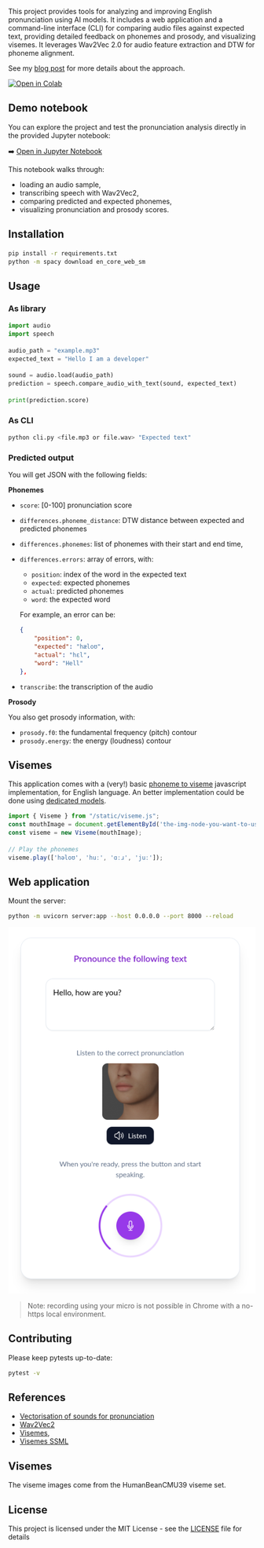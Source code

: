 This project provides tools for analyzing and improving English pronunciation using AI models. It includes a web application and a command-line interface (CLI) for comparing audio files against expected text, providing detailed feedback on phonemes and prosody, and visualizing visemes. It leverages Wav2Vec 2.0 for audio feature extraction and DTW for phoneme alignment.

See my [blog post](https://blog.lepine.pro/en/ai-wav2vec-pronunciation-vectorization/) for more details about the approach.

[![Open in Colab](https://colab.research.google.com/assets/colab-badge.svg)](https://colab.research.google.com/github/Halleck45/OpenPronounce/blob/main/OpenPronounce-demo.ipynb)


## Demo notebook

You can explore the project and test the pronunciation analysis directly in the provided Jupyter notebook:

➡️ [Open in Jupyter Notebook](./OpenPronounce-demo.ipynb)

This notebook walks through:
- loading an audio sample,
- transcribing speech with Wav2Vec2,
- comparing predicted and expected phonemes,
- visualizing pronunciation and prosody scores.

## Installation

```bash
pip install -r requirements.txt
python -m spacy download en_core_web_sm
```

## Usage

### As library

```python
import audio
import speech

audio_path = "example.mp3"
expected_text = "Hello I am a developer"

sound = audio.load(audio_path)
prediction = speech.compare_audio_with_text(sound, expected_text)

print(prediction.score)
```

### As CLI

```bash
python cli.py <file.mp3 or file.wav> "Expected text"
```

### Predicted output

You will get JSON with the following fields:

**Phonemes**

+ `score`: [0-100] pronunciation score
+ `differences.phoneme_distance`: DTW distance between expected and predicted phonemes
+ `differences.phonemes`: list of phonemes with their start and end time,
+ `differences.errors`: array of errors, with:
  - `position`: index of the word in the expected text
  - `expected`: expected phonemes
  - `actual`: predicted phonemes
  - `word`: the expected word

  For example, an error can be:
  ```json
  {
      "position": 0,
      "expected": "hæloʊ",
      "actual": "hɛl",
      "word": "Hell"
  },
  ```
+ `transcribe`: the transcription of the audio

**Prosody**

You also get prosody information, with:

+ `prosody.f0`: the fundamental frequency (pitch) contour
+ `prosody.energy`: the energy (loudness) contour

## Visemes 

This application comes with a (very!) basic [phoneme to viseme](static/viseme.js) javascript implementation, for English language. An better implementation could be done using [dedicated models](https://github.com/Magicboomliu/Viseme-Classification).


```javascript
import { Viseme } from "/static/viseme.js";
const mouthImage = document.getElementById('the-img-node-you-want-to-use');
const viseme = new Viseme(mouthImage);

// Play the phonemes
viseme.play(['həloʊ', 'huː', 'ɑːɹ', 'juː']);
``` 

## Web application

Mount the server:

```bash
python -m uvicorn server:app --host 0.0.0.0 --port 8000 --reload
```

![Web application screenshot](./docs/open-pronounce-preview.png)

> Note: recording using your micro is not possible in Chrome with a no-https local environment.

## Contributing

Please keep pytests up-to-date:

```bash
pytest -v
```

## References

- [Vectorisation of sounds for pronunciation](https://blog.lepine.pro/en/ai-wav2vec-pronunciation-vectorization/)
- [Wav2Vec2](https://ai.meta.com/research/impact/wav2vec/)
- [Visemes](https://learn.microsoft.com/fr-fr/azure/ai-services/speech-service/how-to-speech-synthesis-viseme?tabs=visemeid&pivots=programming-language-csharp), 
- [Visemes SSML](https://learn.microsoft.com/fr-fr/azure/ai-services/speech-service/speech-ssml-phonetic-sets)

## Visemes

The viseme images come from the HumanBeanCMU39 viseme set.

## License

This project is licensed under the MIT License - see the [LICENSE](LICENSE) file for details